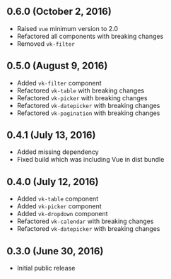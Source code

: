 ## 0.6.0 (October 2, 2016)

* Raised `vue` minimum version to 2.0
* Refactored all components with breaking changes
* Removed `vk-filter`


## 0.5.0 (August 9, 2016)

* Added `vk-filter` component
* Refactored `vk-table` with breaking changes
* Refactored `vk-picker` with breaking changes
* Refactored `vk-datepicker` with breaking changes
* Refactored `vk-pagination` with breaking changes


## 0.4.1 (July 13, 2016)

* Added missing dependency
* Fixed build which was including Vue in dist bundle


## 0.4.0 (July 12, 2016)

* Added `vk-table` component
* Added `vk-picker` component
* Added `vk-dropdown` component
* Refactored `vk-calendar` with breaking changes
* Refactored `vk-datepicker` with breaking changes


## 0.3.0 (June 30, 2016)

* Initial public release
